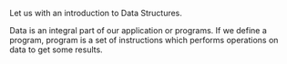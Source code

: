 Let us with an introduction to Data Structures. 

Data is an integral part of our application or programs. If we define a program, program is a set of instructions which performs operations on data to get some results.
